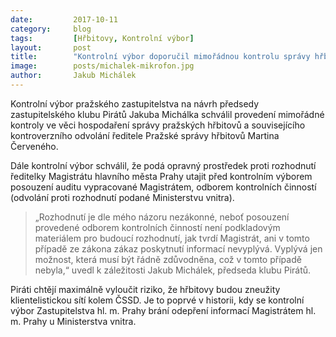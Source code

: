 ```yaml
---
date:         2017-10-11
category:     blog
tags:         [Hřbitovy, Kontrolní výbor]
layout:       post
title:        "Kontrolní výbor doporučil mimořádnou kontrolu správy hřbitovů a nesouhlasí s utajením posudku před zastupiteli"
image:        posts/michalek-mikrofon.jpg
author:       Jakub Michálek
---
```


Kontrolní výbor pražského zastupitelstva na návrh předsedy zastupitelského klubu Pirátů Jakuba Michálka schválil provedení mimořádné kontroly ve věci hospodaření správy pražských hřbitovů a souvisejícího kontroverzního odvolání ředitele Pražské správy hřbitovů Martina Červeného.

Dále kontrolní výbor schválil, že podá opravný prostředek proti rozhodnutí ředitelky Magistrátu hlavního města Prahy utajit před kontrolním výborem posouzení auditu vypracované Magistrátem, odborem kontrolních činností (odvolání proti rozhodnutí podané Ministerstvu vnitra). 

> „Rozhodnutí je dle mého názoru nezákonné, neboť posouzení provedené odborem kontrolních činností není podkladovým materiálem pro budoucí rozhodnutí, jak tvrdí Magistrát, ani v tomto případě ze zákona zákaz poskytnutí informací nevyplývá. Vyplývá jen možnost, která musí být řádně zdůvodněna, což v tomto případě nebyla,“ uvedl k záležitosti Jakub Michálek, předseda klubu Pirátů. 

Piráti chtějí maximálně vyloučit riziko, že hřbitovy budou zneužity klientelistickou sítí kolem ČSSD. Je to poprvé v historii, kdy se kontrolní výbor Zastupitelstva hl. m. Prahy brání odepření informací Magistrátem hl. m. Prahy u Ministerstva vnitra. 

